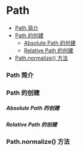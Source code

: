 # Path

- [Path 简介](#path-简介)
- [Path 的创建](#path-的创建)
  - [Absolute Path 的创建](#absolute-path-的创建)
  - [Relative Path 的创建](#relative-path-的创建)
- [Path.normalize() 方法](#path.normalize()-方法)

### Path 简介
### Path 的创建
##### Absolute Path 的创建
##### Relative Path 的创建
### Path.normalize() 方法
